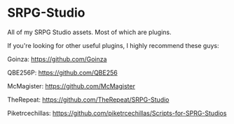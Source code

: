 # SRPG-Studio
All of my SRPG Studio assets. Most of which are plugins.

If you're looking for other useful plugins, I highly recommend these guys:

Goinza: https://github.com/Goinza

QBE256P: https://github.com/QBE256

McMagister: https://github.com/McMagister

TheRepeat: https://github.com/TheRepeat/SRPG-Studio

Piketrcechillas: https://github.com/piketrcechillas/Scripts-for-SPRG-Studios
